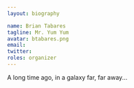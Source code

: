 ```yaml
---
layout: biography

name: Brian Tabares
tagline: Mr. Yum Yum
avatar: btabares.png
email:
twitter: 
roles: organizer
---
```

A long time ago, in a galaxy far, far away...